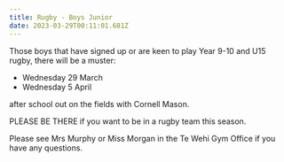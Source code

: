 ```yaml
---
title: Rugby - Boys Junior
date: 2023-03-29T00:11:01.681Z
---
```

Those boys that have signed up or are keen to play Year 9-10 and U15 rugby, there will be a muster:

*  Wednesday 29 March  
*  Wednesday 5 April 

after school out on the fields with Cornell Mason.

PLEASE BE THERE if you want to be in a rugby team this season.

Please see Mrs Murphy or Miss Morgan in the Te Wehi Gym Office if you have any questions.